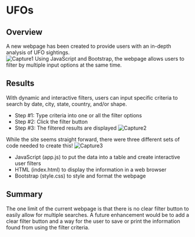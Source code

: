 # UFOs

## Overview 
A new webpage has been created to provide users with an in-depth analysis of UFO sightings.  
![Capture1](https://user-images.githubusercontent.com/90974647/144753115-f21755d4-8817-4088-bf16-ddd822fd0cf5.PNG)
Using JavaScript and Bootstrap, the webpage allows users to filter by multiple input options at the same time. 

## Results
With dynamic and interactive filters, users can input specific criteria to search by date, city, state, country, and/or shape.
  - Step #1:  Type criteria into one or all the filter options
  - Step #2:  Click the filter button
  - Step #3:  The filtered results are displayed
![Capture2](https://user-images.githubusercontent.com/90974647/144753136-31433649-b05d-413f-b1ec-51812ba577c9.PNG)

While the site seems straight forward, there were three different sets of code needed to create this!
![Capture3](https://user-images.githubusercontent.com/90974647/144753291-83e787bb-4843-4d00-a143-ee9fc99e785e.PNG)
  - JavaScript (app.js) to put the data into a table and create interactive user filters
  - HTML (index.html) to display the information in a web browser
  - Bootstrap (style.css) to style and format the webpage

## Summary
The one limit of the current webpage is that there is no clear filter button to easily allow for multiple searches. A future enhancement would be to add a clear filter button and a way for the user to save or print the information found from using the filter criteria.





